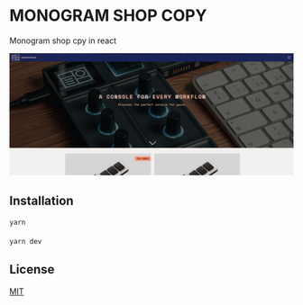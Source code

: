 # MONOGRAM SHOP COPY

Monogram shop cpy in react

![Home Preview](./screenshots/home.jpg)

## Installation

```bash
yarn 

yarn dev

```
## License

[MIT](https://choosealicense.com/licenses/mit/)


